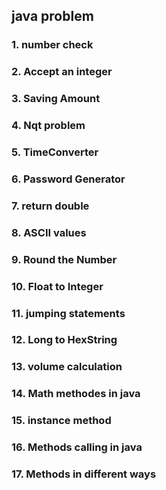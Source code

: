 ## java problem

### 1. number check
### 2.  Accept an integer
### 3.  Saving Amount 
### 4.  Nqt problem 
### 5.  TimeConverter
### 6.  Password Generator
### 7.  return double 
### 8.  ASCII values 
### 9.  Round the Number 
### 10. Float to Integer 
### 11. jumping statements
### 12. Long to HexString
### 13. volume calculation
### 14. Math methodes in java
### 15. instance method
### 16. Methods calling in java
### 17. Methods in different ways
